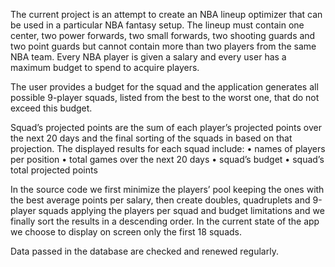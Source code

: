 The current project is an attempt to create an NBA lineup optimizer that can be used in a particular NBA fantasy setup. The lineup must contain one center, two power forwards, two small forwards, two shooting guards and two point guards but cannot contain more than two players from the same NBA team. Every NBA player is given a salary and every user has a maximum budget to spend to acquire players.

The user provides a budget for the squad and the application generates all possible 9-player squads, listed from the best to the worst one, that do not exceed this budget.

Squad’s projected points are the sum of each player’s projected points over the next 20 days and the final sorting of the squads in based on that projection. The displayed results for each squad include:
    • names of players per position
    • total games over the next 20 days
    • squad’s budget
    • squad’s total projected points

In the source code we first minimize the players’ pool keeping the ones with the best average points per salary, then create doubles, quadruplets and 9-player squads applying the players per squad and budget limitations and we finally sort the results in a descending order. In the current state of the app we choose to display on screen only the first 18 squads.

Data passed in the database are checked and renewed regularly.
